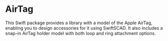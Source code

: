 # AirTag

This Swift package provides a library with a model of the Apple AirTag, enabling you to design accessories for it using SwiftSCAD. It also includes a snap-in AirTag holder model with both loop and ring attachment options.